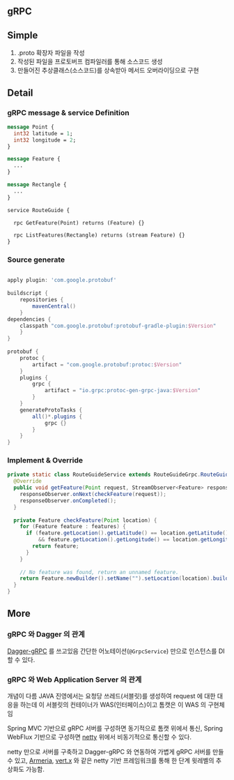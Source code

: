 ## gRPC

## Simple
1. .proto 확장자 파일을 작성
2. 작성된 파일을 프로토버프 컴파일러를 통해 소스코드 생성
3. 만들어진 추상클래스(소스코드)를 상속받아 메서드 오버라이딩으로 구현


## Detail

### gRPC message & service Definition
```proto
message Point {
  int32 latitude = 1;
  int32 longitude = 2;
}

message Feature {
  ...
}

message Rectangle {
  ...
}

service RouteGuide {

  rpc GetFeature(Point) returns (Feature) {}

  rpc ListFeatures(Rectangle) returns (stream Feature) {}
}
```

### Source generate
```groovy

apply plugin: 'com.google.protobuf'
 
buildscript { 
    repositories { 
        mavenCentral() 
    }
dependencies { 
    classpath "com.google.protobuf:protobuf-gradle-plugin:$Version" 
    } 
} 
    
protobuf { 
    protoc { 
        artifact = "com.google.protobuf:protoc:$Version" 
    }
    plugins { 
        grpc { 
            artifact = "io.grpc:protoc-gen-grpc-java:$Version" 
        } 
    } 
    generateProtoTasks { 
        all()*.plugins { 
            grpc {} 
        } 
    } 
}
```


### Implement & Override
```java
private static class RouteGuideService extends RouteGuideGrpc.RouteGuideImplBase {
  @Override
  public void getFeature(Point request, StreamObserver<Feature> responseObserver) {
    responseObserver.onNext(checkFeature(request));
    responseObserver.onCompleted();
  }
  
  private Feature checkFeature(Point location) {
    for (Feature feature : features) {
      if (feature.getLocation().getLatitude() == location.getLatitude()
          && feature.getLocation().getLongitude() == location.getLongitude()) {
        return feature;
      }
    }
  
    // No feature was found, return an unnamed feature.
    return Feature.newBuilder().setName("").setLocation(location).build();
  }
}
```


## More

### gRPC 와 Dagger 의 관계
[Dagger-gRPC](https://dagger.dev/dev-guide/grpc-servers.html) 를 쓰고있음
간단한 어노테이션(`@GrpcService`) 만으로 인스턴스를 DI 할 수 있다.

### gRPC 와 Web Application Server 의 관계
개념이 다름 JAVA 진영에서는 요청당 쓰레드(서블릿)를 생성하여 request 에 대한 대응을 하는데
이 서블릿의 컨테이너가 WAS(인터페이스)이고 톰캣은 이 WAS 의 구현체임

Spring MVC 기반으로 gRPC 서버를 구성하면 동기적으로 톰캣 위에서 통신,
Spring WebFlux 기반으로 구성하면 [netty](https://netty.io) 위에서 비동기적으로 통신할 수 있다.

netty 만으로 서버를 구축하고 Dagger-gRPC 와 연동하여 가볍게 gRPC 서버를 만들 수 있고,
[Armeria](https://armeria.dev), [vert.x](https://vertx.io) 와 같은 netty 기반 프레임워크를 통해 한 단계 윗레벨의 추상화도 가능함.